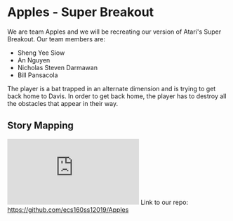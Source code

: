 # Apples - Super Breakout

We are team Apples and we will be recreating our version of Atari's Super Breakout. Our team members are:
- Sheng Yee Siow
- An Nguyen
- Nicholas Steven Darmawan
- Bill Pansacola

The player is a bat trapped in an alternate dimension and is trying to get back home to Davis. In order to get back home, the player has to destroy all the obstacles that appear in their way.

## Story Mapping
![Story Mapping](https://github.com/ecs160ss12019/Apples/blob/master/StoryMapping.pdf)
Link to our repo: 
https://github.com/ecs160ss12019/Apples

